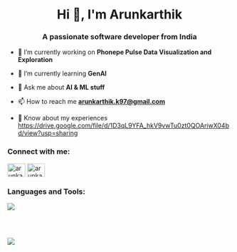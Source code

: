 <h1 align="center">Hi 👋, I'm Arunkarthik</h1>
<h3 align="center">A passionate software developer from India</h3>

- 🔭 I’m currently working on **Phonepe Pulse Data Visualization and Exploration**

- 🌱 I’m currently learning **GenAI**

- 💬 Ask me about **AI & ML stuff**

- 📫 How to reach me **arunkarthik.k97@gmail.com**

- 📄 Know about my experiences https://drive.google.com/file/d/1D3qL9YFA_hkV9vwTu0zt0QOAriwX04bd/view?usp=sharing

<h3 align="left">Connect with me:</h3>
<p align="left">
<a href="https://linkedin.com/in/arunkarthik-k" target="blank"><img align="center" src="https://raw.githubusercontent.com/rahuldkjain/github-profile-readme-generator/master/src/images/icons/Social/linked-in-alt.svg" alt="arunkarthik-k" height="30" width="40" /></a>
<a href="https://kaggle.com/arunkarthik23" target="blank"><img align="center" src="https://raw.githubusercontent.com/rahuldkjain/github-profile-readme-generator/master/src/images/icons/Social/kaggle.svg" alt="arunkarthik23" height="30" width="40" /></a>
</p>

<h3 align="left">Languages and Tools:</h3>
<a href="https://skillicons.dev">
    <img src="https://skillicons.dev/icons?i=py,sklearn,opencv,tensorflow,pytorch,django,pycharm,java,spring,idea,mysql,postgres,mongodb,git,github,gitlab,gcp,postman&perline=9" />
  </a>
  
<br><br>

<img src = "https://github-readme-stats.vercel.app/api?username=Arunkarthik-K&&show_icons=true&title_color=ffffff&icon_color=bb2acf&text_color=daf7dc&bg_color=151515">
